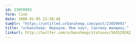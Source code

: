 ```yaml
---
id: 23059993
form: link
date: 2008-01-05 22:38:48
tumblr: "https://untitled.urbansheep.com/post/23059993"
title: "urbansheep: Вернули. Мне ноут, Сантину женщину."
linkurl: http://twitter.com/urbansheep/statuses/565529582
---
```


